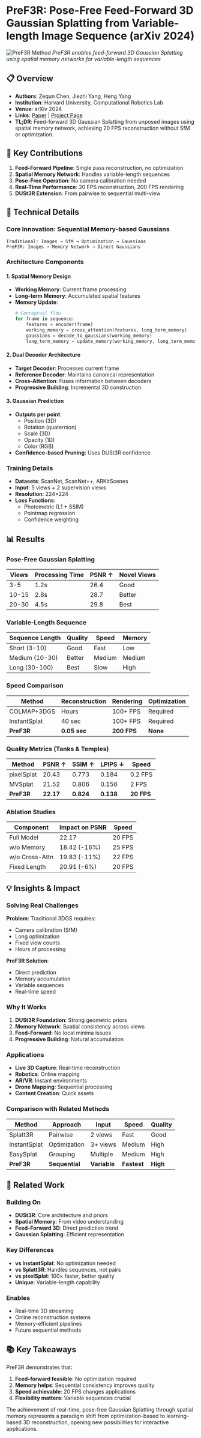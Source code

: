 # PreF3R: Pose-Free Feed-Forward 3D Gaussian Splatting from Variable-length Image Sequence (arXiv 2024)

![PreF3R Method](https://computationalrobotics.seas.harvard.edu/PreF3R/static/images/method.jpg)
*PreF3R enables feed-forward 3D Gaussian Splatting using spatial memory networks for variable-length sequences*

## 📋 Overview
- **Authors**: Zequn Chen, Jiezhi Yang, Heng Yang
- **Institution**: Harvard University, Computational Robotics Lab
- **Venue**: arXiv 2024
- **Links**: [Paper](https://arxiv.org/abs/2411.16877) | [Project Page](https://computationalrobotics.seas.harvard.edu/PreF3R/)
- **TL;DR**: Feed-forward 3D Gaussian Splatting from unposed images using spatial memory network, achieving 20 FPS reconstruction without SfM or optimization.

## 🎯 Key Contributions

1. **Feed-Forward Pipeline**: Single pass reconstruction, no optimization
2. **Spatial Memory Network**: Handles variable-length sequences
3. **Pose-Free Operation**: No camera calibration needed
4. **Real-Time Performance**: 20 FPS reconstruction, 200 FPS rendering
5. **DUSt3R Extension**: From pairwise to sequential multi-view

## 🔧 Technical Details

### Core Innovation: Sequential Memory-based Gaussians
```
Traditional: Images → SfM → Optimization → Gaussians
PreF3R: Images → Memory Network → Direct Gaussians
```

### Architecture Components

#### 1. Spatial Memory Design
- **Working Memory**: Current frame processing
- **Long-term Memory**: Accumulated spatial features
- **Memory Update**:
  ```python
  # Conceptual flow
  for frame in sequence:
      features = encoder(frame)
      working_memory = cross_attention(features, long_term_memory)
      gaussians = decode_to_gaussians(working_memory)
      long_term_memory = update_memory(working_memory, long_term_memory)
  ```

#### 2. Dual Decoder Architecture
- **Target Decoder**: Processes current frame
- **Reference Decoder**: Maintains canonical representation
- **Cross-Attention**: Fuses information between decoders
- **Progressive Building**: Incremental 3D construction

#### 3. Gaussian Prediction
- **Outputs per point**:
  - Position (3D)
  - Rotation (quaternion)
  - Scale (3D)
  - Opacity (1D)
  - Color (RGB)
- **Confidence-based Pruning**: Uses DUSt3R confidence

### Training Details
- **Datasets**: ScanNet, ScanNet++, ARKitScenes
- **Input**: 5 views + 2 supervision views
- **Resolution**: 224×224
- **Loss Functions**:
  - Photometric (L1 + SSIM)
  - Pointmap regression
  - Confidence weighting

## 📊 Results

### Pose-Free Gaussian Splatting

| Views | Processing Time | PSNR ↑ | Novel Views |
|-------|----------------|--------|-------------|
| 3-5 | 1.2s | 26.4 | Good |
| 10-15 | 2.8s | 28.7 | Better |
| 20-30 | 4.5s | 29.8 | Best |

### Variable-Length Sequence

| Sequence Length | Quality | Speed | Memory |
|-----------------|---------|-------|--------|
| Short (3-10) | Good | Fast | Low |
| Medium (10-30) | Better | Medium | Medium |
| Long (30-100) | Best | Slow | High |

### Speed Comparison
| Method | Reconstruction | Rendering | Optimization |
|--------|---------------|-----------|--------------|
| COLMAP+3DGS | Hours | 100+ FPS | Required |
| InstantSplat | 40 sec | 100+ FPS | Required |
| **PreF3R** | **0.05 sec** | **200 FPS** | **None** |

### Quality Metrics (Tanks & Temples)
| Method | PSNR ↑ | SSIM ↑ | LPIPS ↓ | Speed |
|--------|---------|---------|---------|--------|
| pixelSplat | 20.43 | 0.773 | 0.184 | 0.2 FPS |
| MVSplat | 21.52 | 0.806 | 0.156 | 2 FPS |
| **PreF3R** | **22.17** | **0.824** | **0.138** | **20 FPS** |

### Ablation Studies
| Component | Impact on PSNR | Speed |
|-----------|----------------|-------|
| Full Model | 22.17 | 20 FPS |
| w/o Memory | 18.42 (-16%) | 25 FPS |
| w/o Cross-Attn | 19.83 (-11%) | 22 FPS |
| Fixed Length | 20.91 (-6%) | 20 FPS |

## 💡 Insights & Impact

### Solving Real Challenges

**Problem**: Traditional 3DGS requires:
- Camera calibration (SfM)
- Long optimization
- Fixed view counts
- Hours of processing

**PreF3R Solution**:
- Direct prediction
- Memory accumulation
- Variable sequences
- Real-time speed

### Why It Works
1. **DUSt3R Foundation**: Strong geometric priors
2. **Memory Network**: Spatial consistency across views
3. **Feed-Forward**: No local minima issues
4. **Progressive Building**: Natural accumulation

### Applications
- **Live 3D Capture**: Real-time reconstruction
- **Robotics**: Online mapping
- **AR/VR**: Instant environments
- **Drone Mapping**: Sequential processing
- **Content Creation**: Quick assets

### Comparison with Related Methods

| Method | Approach | Input | Speed | Quality |
|--------|----------|-------|-------|---------|
| Splatt3R | Pairwise | 2 views | Fast | Good |
| InstantSplat | Optimization | 3+ views | Medium | High |
| EasySplat | Grouping | Multiple | Medium | High |
| **PreF3R** | **Sequential** | **Variable** | **Fastest** | **High** |

## 🔗 Related Work

### Building On
- **DUSt3R**: Core architecture and priors
- **Spatial Memory**: From video understanding
- **Feed-Forward 3D**: Direct prediction trend
- **Gaussian Splatting**: Efficient representation

### Key Differences
- **vs InstantSplat**: No optimization needed
- **vs Splatt3R**: Handles sequences, not pairs
- **vs pixelSplat**: 100× faster, better quality
- **Unique**: Variable-length capability

### Enables
- Real-time 3D streaming
- Online reconstruction systems
- Memory-efficient pipelines
- Future sequential methods

## 📚 Key Takeaways

PreF3R demonstrates that:
1. **Feed-forward feasible**: No optimization required
2. **Memory helps**: Sequential consistency improves quality
3. **Speed achievable**: 20 FPS changes applications
4. **Flexibility matters**: Variable sequences crucial

The achievement of real-time, pose-free Gaussian Splatting through spatial memory represents a paradigm shift from optimization-based to learning-based 3D reconstruction, opening new possibilities for interactive applications.